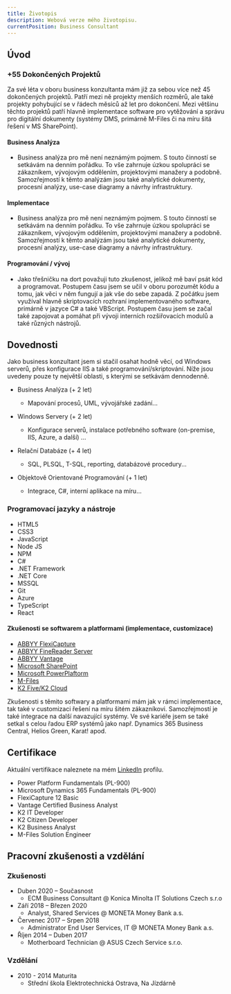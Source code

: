 ```yaml
---
title: Životopis
description: Webová verze mého životopisu.
currentPosition: Business Consultant
---
```


## Úvod

### +55 Dokončených Projektů
Za své léta v oboru business konzultanta mám již za sebou více než 45 dokončených projektů. Patří mezi ně projekty menších rozměrů, ale také projekty pohybující se v řádech měsíců až let pro dokončení.
Mezi většinu těchto projektů patří hlavně implementace software pro vytěžování a správu pro digitální dokumenty (systémy DMS, primárně M-Files či na míru šitá řešení v MS SharePoint).

#### Business Analýza
- Business analýza pro mě není neznámým pojmem. S touto činností se setkávám na denním pořádku. To vše zahrnuje úzkou spolupráci se zákazníkem, vývojovým oddělením, projektovými manažery a podobně.
  Samozřejmostí k těmto analýzám jsou také analytické dokumenty, procesní analýzy, use-case diagramy a návrhy infrastruktury.

#### Implementace
- Business analýza pro mě není neznámým pojmem. S touto činností se setkávám na denním pořádku.
  To vše zahrnuje úzkou spolupráci se zákazníkem, vývojovým oddělením, projektovými manažery a podobně.
  Samozřejmostí k těmto analýzám jsou také analytické dokumenty, procesní analýzy, use-case diagramy a návrhy infrastruktury.

#### Programování / vývoj
- Jako třešničku na dort považuji tuto zkušenost, jelikož mě baví psát kód a programovat. Postupem času jsem se učil v oboru porozumět kódu a tomu, jak věci v něm fungují a jak vše do sebe zapadá.
  Z počátku jsem využíval hlavně skriptovacích rozhraní implementovaného software, primárně v jazyce C# a také VBScript.
  Postupem času jsem se začal také zapojovat a pomáhat při vývoji interních rozšiřovacích modulů a také různých nástrojů.

## Dovednosti
Jako business konzultant jsem si stačil osahat hodně věcí, od Windows serverů, přes konfigurace IIS a také programování/skriptování. 
Níže jsou uvedeny pouze ty největší oblasti, s kterými se setkávám dennodenně.

- Business Analýza (\+ 2 let)
  - Mapování procesů, UML, vývojářské zadání...

- Windows Servery (\+ 2 let)
  - Konfigurace serverů, instalace potřebného software (on-premise, IIS, Azure, a další) ...

- Relační Databáze (\+ 4 let)
  - SQL, PLSQL, T-SQL, reporting, databázové procedury...

- Objektově Orientované Programování (\+ 1 let)
  - Integrace, C#, interní aplikace na míru...

### Programovací jazyky a nástroje
- HTML5
- CSS3
- JavaScript
- Node JS
- NPM
- C#
- .NET Framework
- .NET Core
- MSSQL
- Git
- Azure
- TypeScript
- React

#### Zkušenosti se softwarem a platformami (implementace, customizace)
-   [ABBYY FlexiCapture](https://www.abbyy.com/flexicapture/)
-   [ABBYY FineReader Server](https://www.abbyy.com/finereader-server/)
-   [ABBYY Vantage](https://www.abbyy.com/vantage/)
-   [Microsoft SharePoint](https://www.microsoft.com/cs-cz/microsoft-365/sharepoint/collaboration)
-   [Microsoft PowerPlaftorm](https://powerplatform.microsoft.com/en-us/)
-   [M-Files](https://www.m-files.com/)
-   [K2 Five/K2 Cloud](https://www.nintex.com/process-automation/k2-software/)

Zkušenosti s těmito softwary a platformami mám jak v rámci implementace, tak také v customizaci řešení na míru šitém zákazníkovi.
Samozřejmostí je také integrace na další navazující systémy. Ve své kariéře jsem se také setkal s celou řadou ERP systémů jako např. Dynamics 365 Business Central, Helios Green, Karat! apod.

## Certifikace
Aktuální vertifikace naleznete na mém [LinkedIn](https://linked-in.com/dallibor.hon) profilu.

- Power Platform Fundamentals (PL-900)
- Microsoft Dynamics 365 Fundamentals (PL-900)
- FlexiCapture 12 Basic
- Vantage Certified Business Analyst
- K2 IT Developer
- K2 Citizen Developer
- K2 Business Analyst
- M-Files Solution Engineer


## Pracovní zkušenosti a vzdělání

### Zkušenosti
- Duben 2020 – Současnost
  - ECM Business Consultant @ Konica Minolta IT Solutions Czech s.r.o
- Září 2018 – Březen 2020
  - Analyst, Shared Services @ MONETA Money Bank a.s.
- Červenec 2017 – Srpen 2018
  - Administrator End User Services, IT @ MONETA Money Bank a.s.
- Říjen 2014 – Duben 2017
  - Motherboard Technician @ ASUS Czech Service s.r.o.
  
### Vzdělání
- 2010 - 2014 Maturita
  - Střední škola Elektrotechnická Ostrava, Na Jízdárně 

